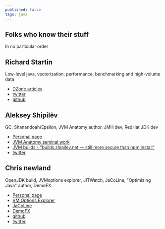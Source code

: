 ```yaml
---
published: false
tags: java
---
```

## Folks who know their stuff

In no particular order

## Richard Startin

Low-level java, vectorization, performance, benchmarking and high-volume data
- [DZone articles](https://dzone.com/users/3194047/richardstartin.html)
- [twitter](twitter.com/richardstartin)
- [github](https://github.com/richardstartin)


## Aleksey Shipilëv

GC, Shanandoah/Epsilon, JVM Anatomy author, JMH dev, RedHat JDK dev
- [Personal page](https://shipilev.net)
- [JVM Anatomy seminal work](https://shipilev.net/jvm/anatomy-quarks/)
- [JVM builds - "builds.shipilev.net — still more secure than npm install"](https://builds.shipilev.net)
- [twitter](https://twitter.com/shipilev)

## Chris newland

OpenJDK build, JVMoptions explorer, JITWatch, JaCoLine, "Optimizing Java" author, DemoFX
- [Personal page](https://www.chriswhocodes.com)
- [VM Options Explorer](https://chriswhocodes.com/vm-options-explorer.html)
- [JaCoLine](https://jacoline.dev/inspect)
- [DemoFX](https://github.com/chriswhocodes/DemoFX)
- [github](https://github.com/chriswhocodes)
- [twitter](https://twitter.com/chriswhocodes)
